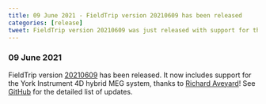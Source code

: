 ```yaml
---
title: 09 June 2021 - FieldTrip version 20210609 has been released
categories: [release]
tweet: FieldTrip version 20210609 was just released with support for the York Instrument 4D hybrid MEG system, thanks to @RA_Neuro ! See http://www.fieldtriptoolbox.org/#09-june-2021 for details
---
```


### 09 June 2021

FieldTrip version [20210609](http://github.com/fieldtrip/fieldtrip/releases/tag/20210609) has been released. It now includes support for the York Instrument 4D hybrid MEG system, thanks to [Richard Aveyard](https://github.com/RA-Neuro)! See [GitHub](https://github.com/fieldtrip/fieldtrip/compare/20210529...20210609) for the detailed list of updates.
